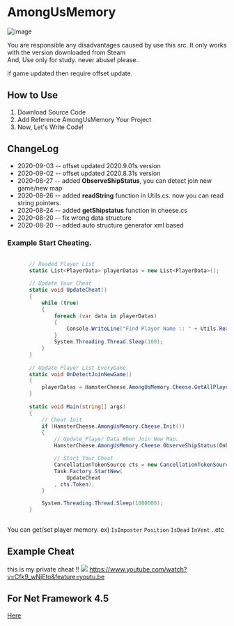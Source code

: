  

# AmongUsMemory
![image](https://user-images.githubusercontent.com/49047211/91510992-9581fe00-e919-11ea-8be1-93e333de762b.png)


  You are responsible any disadvantages caused by use this src.
  It only works with the version downloaded from Steam  
  And, Use only for study. never abuse! please.. 
  
  if game updated then require offset update. 
  
## How to Use
 1. Download Source Code
 2. Add Reference AmongUsMemory Your Project 
 3. Now, Let's Write Code!
 
 
 
## ChangeLog
 * 2020-09-03 -- offset updated 2020.9.01s version
 * 2020-09-02 -- offset updated 2020.8.31s version
 * 2020-08-27 -- added **ObserveShipStatus**, you can detect join new game/new map
 * 2020-08-26 -- added **readString** function in Utils.cs. now you can read string pointers.
 * 2020-08-24 -- added **getShipstatus** function in cheese.cs
 * 2020-08-20 -- fix wrong data structure
 * 2020-08-20 -- added auto structure generator xml based
 
   
### Example Start Cheating.
 
 ```cs
       
        // Readed Player List
        static List<PlayerData> playerDatas = new List<PlayerData>(); 
        
        // Update Your Cheat 
        static void UpdateCheat()
        {
            while (true)
            { 
                foreach (var data in playerDatas)
                {
                    Console.WriteLine("Find Player Name :: " + Utils.ReadString(data.PlayerInfo.Value.PlayerName));
                } 
                System.Threading.Thread.Sleep(100); 
            }
        }
        
        // Update Player List EveryGame.
        static void OnDetectJoinNewGame()
        {
            playerDatas = HamsterCheese.AmongUsMemory.Cheese.GetAllPlayers();
        }
        
        static void Main(string[] args)
        {
            // Cheat Init
            if (HamsterCheese.AmongUsMemory.Cheese.Init())
            { 
                // Update Player Data When Join New Map.
                HamsterCheese.AmongUsMemory.Cheese.ObserveShipStatus(OnDetectJoinNewGame);

                // Start Your Cheat 
                CancellationTokenSource cts = new CancellationTokenSource();
                Task.Factory.StartNew(
                    UpdateCheat
                , cts.Token); 
            }

            System.Threading.Thread.Sleep(1000000);
        }
        
 ``` 
 
 You can get/set player memory. ex) `IsImposter` `Position` `IsDead` `InVent` ..etc

## Example Cheat

 this is my private cheat !!
 ![](https://github.com/shlifedev/AmongUsPublic/blob/master/Example.PNG) 
 https://www.youtube.com/watch?v=Cfk9_wNjEto&feature=youtu.be
 
 

## For Net Framework 4.5

[Here](https://github.com/shlifedev/AmongUsMemory/tree/net-framework-4.5)
 
